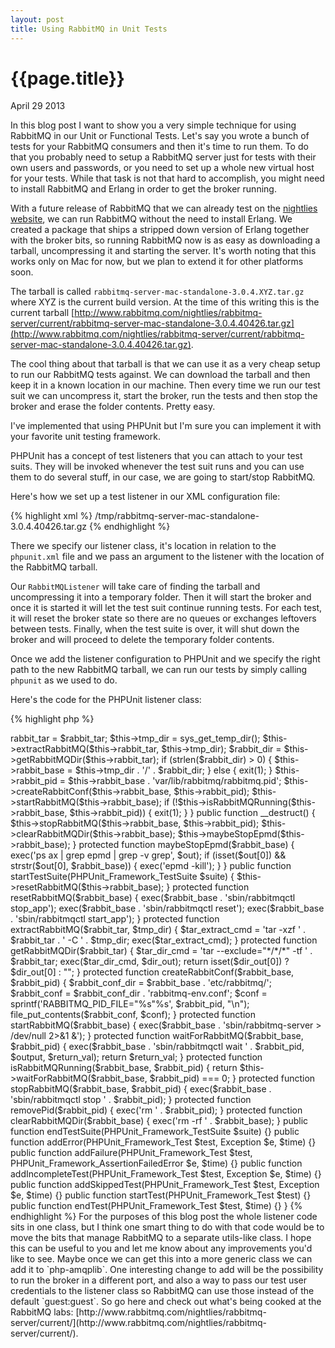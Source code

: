 ```yaml
---
layout: post
title: Using RabbitMQ in Unit Tests
---
```


# {{page.title}}

<span class="meta">April 29 2013</span>

In this blog post I want to show you a very simple technique for using RabbitMQ in our Unit or Functional Tests. Let's say you wrote a bunch of tests for your RabbitMQ consumers and then it's time to run them. To do that you probably need to setup a RabbitMQ server just for tests with their own users and passwords, or you need to set up a whole new virtual host for your tests. While that task is not that hard to accomplish, you might need to install RabbitMQ and Erlang in order to get the broker running.

With a future release of RabbitMQ that we can already test on the [nightlies website](http://www.rabbitmq.com/nightlies/rabbitmq-server/current/), we can run RabbitMQ without the need to install Erlang. We created a package that ships a stripped down version of Erlang together with the broker bits, so running RabbitMQ now is as easy as downloading a tarball, uncompressing it and starting the server. It's worth noting that this works only on Mac for now, but we plan to extend it for other platforms soon.

The tarball is called `rabbitmq-server-mac-standalone-3.0.4.XYZ.tar.gz` where XYZ is the current build version. At the time of this writing this is the current tarball [http://www.rabbitmq.com/nightlies/rabbitmq-server/current/rabbitmq-server-mac-standalone-3.0.4.40426.tar.gz](http://www.rabbitmq.com/nightlies/rabbitmq-server/current/rabbitmq-server-mac-standalone-3.0.4.40426.tar.gz).

The cool thing about that tarball is that we can use it as a very cheap setup to run our RabbitMQ tests against. We can download the tarball and then keep it in a known location in our machine. Then every time we run our test suit we can uncompress it, start the broker, run the tests and then stop the broker and erase the folder contents. Pretty easy.

I've implemented that using PHPUnit but I'm sure you can implement it with your favorite unit testing framework.

PHPUnit has a concept of test listeners that you can attach to your test suits. They will be invoked whenever the test suit runs and you can use them to do several stuff, in our case, we are going to start/stop RabbitMQ.

Here's how we set up a test listener in our XML configuration file:

{% highlight xml %}
<listeners>
    <listener class="RabbitMQListener" file="PhpAmqpLib/Tests/RabbitMQListener.php">
        <arguments>
            <string>/tmp/rabbitmq-server-mac-standalone-3.0.4.40426.tar.gz</string>
        </arguments>
    </listener>
</listeners>
{% endhighlight %}

There we specify our listener class, it's location in relation to the `phpunit.xml` file and we pass an argument to the listener with the location of the RabbitMQ tarball.

Our `RabbitMQListener` will take care of finding the tarball and uncompressing it into a temporary folder. Then it will start the broker and once it is started it will let the test suit continue running tests. For each test, it will reset the broker state so there are no queues or exchanges leftovers between tests. Finally, when the test suite is over, it will shut down the broker and will proceed to delete the temporary folder contents.

Once we add the listener configuration to PHPUnit and we specify the right path to the new RabbitMQ tarball, we can run our tests by simply calling `phpunit` as we used to do.

Here's the code for the PHPUnit listener class:

{% highlight php %}
<?php

class RabbitMQListener implements PHPUnit_Framework_TestListener 
{
    protected $tmp_dir;
    protected $rabbit_base;
    protected $rabbit_tar;
    protected $rabbit_pid;

    public function __construct($rabbit_tar) 
    {
        $this->rabbit_tar = $rabbit_tar;
        $this->tmp_dir = sys_get_temp_dir();

        $this->extractRabbitMQ($this->rabbit_tar, $this->tmp_dir);

        $rabbit_dir = $this->getRabbitMQDir($this->rabbit_tar);

        if (strlen($rabbit_dir) > 0) {
            $this->rabbit_base = $this->tmp_dir . '/' . $rabbit_dir;
        } else {
            exit(1);
        }

        $this->rabbit_pid = $this->rabbit_base . 'var/lib/rabbitmq/rabbitmq.pid';

        $this->createRabbitConf($this->rabbit_base, $this->rabbit_pid);

        $this->startRabbitMQ($this->rabbit_base);

        if (!$this->isRabbitMQRunning($this->rabbit_base, $this->rabbit_pid)) {
            exit(1);
        }
    }

    public function __destruct()
    {
        $this->stopRabbitMQ($this->rabbit_base, $this->rabbit_pid);
        $this->clearRabbitMQDir($this->rabbit_base);

        $this->maybeStopEpmd($this->rabbit_base);
    }

    protected function maybeStopEpmd($rabbit_base)
    {
        exec('ps ax | grep epmd | grep -v grep', $out);

        if (isset($out[0]) && strstr($out[0], $rabbit_base)) {
            exec('epmd -kill');
        }
    }

    public function startTestSuite(PHPUnit_Framework_TestSuite $suite)
    {
        $this->resetRabbitMQ($this->rabbit_base);
    }

    protected function resetRabbitMQ($rabbit_base)
    {
        exec($rabbit_base . 'sbin/rabbitmqctl stop_app');
        exec($rabbit_base . 'sbin/rabbitmqctl reset');
        exec($rabbit_base . 'sbin/rabbitmqctl start_app');
    }

    protected function extractRabbitMQ($rabbit_tar, $tmp_dir)
    {
        $tar_extract_cmd = 'tar -xzf ' . $rabbit_tar . ' -C ' . $tmp_dir;
        exec($tar_extract_cmd);
    }

    protected function getRabbitMQDir($rabbit_tar)
    {
        $tar_dir_cmd = 'tar --exclude="*/*/*" -tf ' . $rabbit_tar;
        exec($tar_dir_cmd, $dir_out);

        return isset($dir_out[0]) ? $dir_out[0] : "";
    }

    protected function createRabbitConf($rabbit_base, $rabbit_pid)
    {
        $rabbit_conf_dir = $rabbit_base . 'etc/rabbitmq/';
        $rabbit_conf = $rabbit_conf_dir . 'rabbitmq-env.conf';
        $conf = sprintf('RABBITMQ_PID_FILE="%s"%s', $rabbit_pid, "\n");

        file_put_contents($rabbit_conf, $conf);
    }

    protected function startRabbitMQ($rabbit_base)
    {
        exec($rabbit_base . 'sbin/rabbitmq-server > /dev/null 2>&1 &');
    }

    protected function waitForRabbitMQ($rabbit_base, $rabbit_pid)
    {
        exec($rabbit_base . 'sbin/rabbitmqctl wait ' . $rabbit_pid, $output, $return_val);
        return $return_val;
    }

    protected function isRabbitMQRunning($rabbit_base, $rabbit_pid)
    {
        return $this->waitForRabbitMQ($rabbit_base, $rabbit_pid) === 0;
    }

    protected function stopRabbitMQ($rabbit_base, $rabbit_pid)
    {
        exec($rabbit_base . 'sbin/rabbitmqctl stop ' . $rabbit_pid);
    }

    protected function removePid($rabbit_pid)
    {
        exec('rm ' . $rabbit_pid);
    }

    protected function clearRabbitMQDir($rabbit_base)
    {
        exec('rm -rf ' . $rabbit_base);
    }

    public function endTestSuite(PHPUnit_Framework_TestSuite $suite)
    {}

    public function addError(PHPUnit_Framework_Test $test, Exception $e, $time)
    {}

    public function addFailure(PHPUnit_Framework_Test $test, PHPUnit_Framework_AssertionFailedError $e, $time)
    {}

    public function addIncompleteTest(PHPUnit_Framework_Test $test, Exception $e, $time)
    {}

    public function addSkippedTest(PHPUnit_Framework_Test $test, Exception $e, $time)
    {}

    public function startTest(PHPUnit_Framework_Test $test)
    {}

    public function endTest(PHPUnit_Framework_Test $test, $time)
    {}
}
{% endhighlight %}

For the purposes of this blog post the whole listener code sits in one class, but I think one smart thing to do with that code would be to move the bits that manage RabbitMQ to a separate utils-like class.

I hope this can be useful to you and let me know about any improvements you'd like to see. Maybe once we can get this into a more generic class we can add it to `php-amqplib`. One interesting change to add will be the possibility to run the broker in a different port, and also a way to pass our test user credentials to the listener class so RabbitMQ can use those instead of the default `guest:guest`.

So go here and check out what's being cooked at the RabbitMQ labs: [http://www.rabbitmq.com/nightlies/rabbitmq-server/current/](http://www.rabbitmq.com/nightlies/rabbitmq-server/current/).